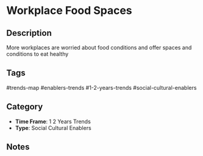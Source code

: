 # Workplace Food Spaces

## Description
More workplaces are worried about food conditions and offer spaces and conditions to eat healthy

## Tags
#trends-map #enablers-trends #1-2-years-trends #social-cultural-enablers

## Category
- **Time Frame**: 1 2 Years Trends
- **Type**: Social Cultural Enablers

## Notes
<!-- Add your notes here -->
